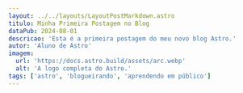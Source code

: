 ```yaml
---
layout: ../../layouts/LayoutPostMarkdown.astro
titulo: Minha Primeira Postagem no Blog
dataPub: 2024-08-01
descricao: 'Esta é a primeira postagem do meu novo blog Astro.'
autor: 'Aluno de Astro'
imagem:
  url: 'https://docs.astro.build/assets/arc.webp'
  alt: 'A logo completa do Astro.'
tags: ['astro', 'blogueirando', 'aprendendo em público']
---
```

